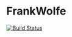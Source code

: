 # FrankWolfe

[![Build Status](https://github.com/matbesancon/FrankWolfe.jl/workflows/CI/badge.svg)](https://github.com/matbesancon/FrankWolfe.jl/actions)
